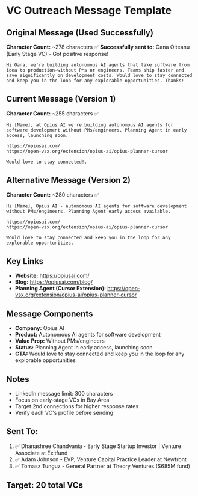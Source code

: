 # VC Outreach Message Template

## Original Message (Used Successfully)
**Character Count:** ~278 characters ✅
**Successfully sent to:** Oana Olteanu (Early Stage VC) - Got positive response!

```
Hi Oana, we're building autonomous AI agents that take software from idea to production—without PMs or engineers. Teams ship faster and save significantly on development costs. Would love to stay connected and keep you in the loop for any explorable opportunities. Thanks!
```

## Current Message (Version 1)
**Character Count:** ~255 characters ✅

```
Hi [Name], at Opius AI we're building autonomous AI agents for software development without PMs/engineers. Planning Agent in early access, launching soon.

https://opiusai.com/
https://open-vsx.org/extension/opius-ai/opius-planner-cursor

Would love to stay connected!.
```

## Alternative Message (Version 2)
**Character Count:** ~280 characters ✅

```
Hi [Name], Opius AI - autonomous AI agents for software development without PMs/engineers. Planning Agent early access available.

https://opiusai.com/
https://open-vsx.org/extension/opius-ai/opius-planner-cursor

Would love to stay connected and keep you in the loop for any explorable opportunities.
```

## Key Links
- **Website:** https://opiusai.com/
- **Blog:** https://opiusai.com/blog/
- **Planning Agent (Cursor Extension):** https://open-vsx.org/extension/opius-ai/opius-planner-cursor

## Message Components
- **Company:** Opius AI
- **Product:** Autonomous AI agents for software development
- **Value Prop:** Without PMs/engineers
- **Status:** Planning Agent in early access, launching soon
- **CTA:** Would love to stay connected and keep you in the loop for any explorable opportunities

## Notes
- LinkedIn message limit: 300 characters
- Focus on early-stage VCs in Bay Area
- Target 2nd connections for higher response rates
- Verify each VC's profile before sending

## Sent To:
1. ✅ Dhanashree Chandvania - Early Stage Startup Investor | Venture Associate at Exitfund
2. ✅ Adam Johnson - EVP, Venture Capital Practice Leader at Newfront  
3. ✅ Tomasz Tunguz - General Partner at Theory Ventures ($685M fund)

## Target: 20 total VCs 